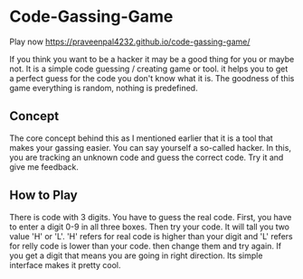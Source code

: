 
# Code-Gassing-Game

Play now https://praveenpal4232.github.io/code-gassing-game/

If you think you want to be a hacker it may be a good thing for you or maybe not. It is a simple code guessing / creating game or tool. it helps you to get a perfect guess for the code you don't know what it is. The goodness of this game everything is random, nothing is predefined.

## Concept

The core concept behind this as I mentioned earlier that it is a tool that makes your gassing easier. You can say yourself a so-called hacker. In this, you are tracking an unknown code and guess the correct code. Try it and give me feedback.

## How to Play

There is code with 3 digits. You have to guess the real code. First, you have to enter a digit 0-9 in all three boxes. Then try your code.
It will tall you two value 'H' or 'L'. 'H' refers for real code is higher than your digit and 'L' refers for relly code is lower than your code. then change them and try again. If you get a digit that means you are going in right direction. Its simple interface makes it pretty cool.



